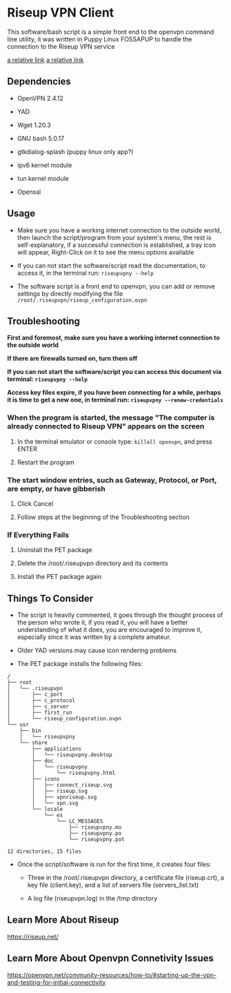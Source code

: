 # Riseup VPN Client

This software/bash script is a simple front end to the openvpn command line utility, it was written in Puppy Linux FOSSAPUP to handle the connection to the Riseup VPN service

[a relative link](jammy32demostracion-2023-12-23_05.38.28.mp4)
[a relative link](path%20with%20spaces/other_file.md)

## Dependencies

- OpenVPN 2.4.12

- YAD

- Wget 1.20.3

- GNU bash 5.0.17

- gtkdialog-splash (puppy linux only app?)

- ipv6 kernel module

- tun kernel module

- Openssl

## Usage

- Make sure you have a working internet connection to the outside world, then launch the script/program from your system's menu, the rest is self-explanatory, if a successful connection is established, a tray icon will appear, Right-Click on it to see the menu options available

- If you can not start the software/script read the documentation, to access it, in the terminal run: ```riseupvpny --help``` 

- The software script is a front end to openvpn, you can add or remove settings by directly modifying the file ```/root/.riseupvpn/riseup_configuration.ovpn```

## Troubleshooting

**First and foremost, make sure you have a working internet connection to the outside world**

**If there are firewalls turned on, turn them off**

**If you can not start the software/script you can access this document via terminal: ```riseupvpny --help```**

**Access key files expire, if you have been connecting for a while, perhaps it is time to get a new one, in terminal run: ```riseupvpny --renew-credentials```**

### When the program is started, the message "The computer is already connected to Riseup VPN" appears on the screen

1. In the terminal emulator or console type: ```killall openvpn```, and press ENTER

2. Restart the program

### The start window entries, such as Gateway, Protocol, or Port, are empty, or have gibberish

1. Click Cancel

2. Follow steps at the beginning of the Troubleshooting section

### If Everything Fails

1. Uninstall the PET package

2. Delete the /root/.riseupvpn directory and its contents

3. Install the PET package again

## Things To Consider  

- The script is heavily commented, it goes through the thought process of the person who wrote it, if you read it, you will have a better understanding of what it does, you are encouraged to improve it, especially since it was written by a complete amateur.

- Older YAD versions may cause icon rendering problems

- The PET package installs the following files:

```
/
├── root
│   └── .riseupvpn
│       ├── c_port
│       ├── c_protocol
│       ├── c_server
│       ├── first_run
│       └── riseup_configuration.ovpn
└── usr
    ├── bin
    │   └── riseupvpny
    └── share
        ├── applications
        │   └── riseupvpny.desktop
        ├── doc
        │   └── riseupvpny
        │       └── riseupvpny.html
        ├── icons
        │   ├── connect_riseup.svg
        │   ├── riseup.svg
        │   ├── vpnriseup.svg
        │   └── vpn.svg
        └── locale
            └── es
                └── LC_MESSAGES
                    ├── riseupvpny.mo
                    ├── riseupvpny.po
                    └── riseupvpny.pot

12 directories, 15 files

```
- Once the script/software is run for the first time, it creates four files:
    
    - Three in the /root/.riseupvpn directory, a certificate file (riseup.crt), a key file (client.key), and a list of servers file (servers_list.txt)
    
    - A log file (riseupvpn.log) in the /tmp directory

## Learn More About Riseup

https://riseup.net/

## Learn More About Openvpn Connetivity Issues

https://openvpn.net/community-resources/how-to/#starting-up-the-vpn-and-testing-for-initial-connectivity
